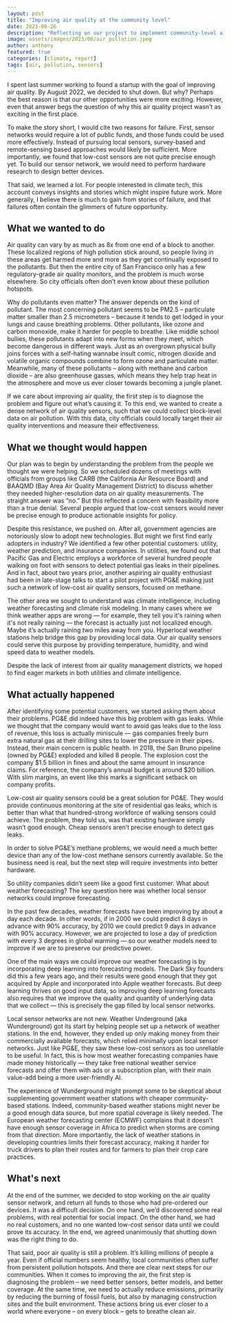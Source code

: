 ```yaml
---
layout: post
title: "Improving air quality at the community level"
date: 2023-06-26
description: "Reflecting on our project to implement community-level air quality monitoring"
image: assets/images/2023/06/air_pollution.jpeg
author: anthony
featured: true
categories: [climate, report]
tags: [air, pollution, sensors]
---
```


I spent last summer working to found a startup with the goal of improving air quality. By August 2022, we decided to shut down. But why? Perhaps the best reason is that our other opportunities were more exciting. However, even that answer begs the question of why this air quality project wasn’t as exciting in the first place. 

To make the story short, I would cite two reasons for failure. First, sensor networks would require a lot of public funds, and those funds could be used more effectively. Instead of pursuing local sensors, survey-based and remote-sensing based approaches would likely be sufficient. More importantly, we found that low-cost sensors are not quite precise enough yet. To build our sensor network, we would need to perform hardware research to design better devices. 

That said, we learned a lot. For people interested in climate tech, this account conveys insights and stories which might inspire future work. More generally, I believe there is much to gain from stories of failure, and that failures often contain the glimmers of future opportunity. 

## What we wanted to do

Air quality can vary by as much as 8x from one end of a block to another. These localized regions of high pollution stick around, so people living in these areas get harmed more and more as they get continually exposed to the pollutants. But then the entire city of San Francisco only has a few regulatory-grade air quality monitors, and the problem is much worse elsewhere. So city officials often don’t even know about these pollution hotspots. 

Why do pollutants even matter? The answer depends on the kind of pollutant. The most concerning pollutant seems to be PM2.5 – particulate matter smaller than 2.5 micrometers – because it tends to get lodged in your lungs and cause breathing problems. Other pollutants, like ozone and carbon monoxide, make it harder for people to breathe. Like middle school bullies, these pollutants adapt into new forms when they meet, which become dangerous in different ways. Just as an overgrown physical bully joins forces with a self-hating wannabe insult comic, nitrogen dioxide and volatile organic compounds combine to form ozone and particulate matter. Meanwhile, many of these pollutants – along with methane and carbon dioxide – are also greenhouse gasses, which means they help trap heat in the atmosphere and move us ever closer towards becoming a jungle planet. 

If we care about improving air quality, the first step is to diagnose the problem and figure out what’s causing it. To this end, we wanted to create a dense network of air quality sensors, such that we could collect block-level data on air pollution. With this data, city officials could locally target their air quality interventions and measure their effectiveness. 

## What we thought would happen

Our plan was to begin by understanding the problem from the people we thought we were helping. So we scheduled dozens of meetings with officials from groups like CARB (the California Air Resource Board) and BAAQMD (Bay Area Air Quality Management District) to discuss whether they needed higher-resolution data on air quality measurements. The straight answer was “no.” But this reflected a concern with feasibility more than a true denial. Several people argued that low-cost sensors would never be precise enough to produce actionable insights for policy. 

Despite this resistance, we pushed on. After all, government agencies are notoriously slow to adopt new technologies. But might we first find early adopters in industry? We identified a few other potential customers: utility, weather prediction, and insurance companies. In utilities, we found out that Pacific Gas and Electric employs a workforce of several hundred people walking on foot with sensors to detect potential gas leaks in their pipelines. And in fact, about two years prior, another aspiring air quality enthusiast had been in late-stage talks to start a pilot project with PG&E making just such a network of low-cost air quality sensors, focused on methane. 

The other area we sought to understand was climate intelligence, including weather forecasting and climate risk modeling. In many cases where we think weather apps are wrong — for example, they tell you it's raining when it's not really raining — the forecast is actually just not localized enough. Maybe it’s actually raining two miles away from you. Hyperlocal weather stations help bridge this gap by providing local data. Our air quality sensors could serve this purpose by providing temperature, humidity, and wind speed data to weather models. 

Despite the lack of interest from air quality management districts, we hoped to find eager markets in both utilities and climate intelligence.

## What actually happened

After identifying some potential customers, we started asking them about their problems. PG&E did indeed have this big problem with gas leaks. While we thought that the company would want to avoid gas leaks due to the loss of revenue, this loss is actually miniscule — gas companies freely burn extra natural gas at their drilling sites to lower the pressure in their pipes. Instead, their main concern is public health. In 2018, the San Bruno pipeline (owned by PG&E) exploded and killed 8 people. The explosion cost the company $1.5 billion in fines and about the same amount in insurance claims. For reference, the company’s annual budget is around $20 billion. With slim margins, an event like this marks a significant setback on company profits. 

Low-cost air quality sensors could be a great solution for PG&E. They would provide continuous monitoring at the site of residential gas leaks, which is better than what that hundred-strong workforce of walking sensors could achieve. The problem, they told us, was that existing hardware simply wasn’t good enough. Cheap sensors aren’t precise enough to detect gas leaks. 

In order to solve PG&E’s methane problems, we would need a much better device than any of the low-cost methane sensors currently available. So the business need is real, but the next step will require investments into better hardware. 

So utility companies didn’t seem like a good first customer. What about weather forecasting? The key question here was whether local sensor networks could improve forecasting. 

In the past few decades, weather forecasts have been improving by about a day each decade. In other words, if in 2000 we could predict 8 days in advance with 90% accuracy, by 2010 we could predict 9 days in advance with 90% accuracy. However, we are projected to lose a day of prediction with every 3 degrees in global warming — so our weather models need to improve if we are to preserve our predictive power. 

One of the main ways we could improve our weather forecasting is by incorporating deep learning into forecasting models. The Dark Sky founders did this a few years ago, and their results were good enough that they got acquired by Apple and incorporated into Apple weather forecasts. But deep learning thrives on good input data, so improving deep learning forecasts also requires that we improve the quality and quantity of underlying data that we collect — this is precisely the gap filled by local sensor networks. 

Local sensor networks are not new. Weather Underground (aka Wunderground) got its start by helping people set up a network of weather stations. In the end, however, they ended up only making money from their commercially available forecasts, which relied minimally upon local sensor networks. Just like PG&E, they saw these low-cost sensors as too unreliable to be useful. In fact, this is how most weather forecasting companies have made money historically — they take free national weather service forecasts and offer them with ads or a subscription plan, with their main value-add being a more user-friendly AI. 
  
The experience of Wunderground might prompt some to be skeptical about supplementing government weather stations with cheaper community-based stations. Indeed, community-based weather stations might never be a good enough data source, but more spatial coverage is likely needed. The European weather forecasting center (ECMWF) complains that it doesn’t have enough sensor coverage in Africa to predict when storms are coming from that direction. More importantly, the lack of weather stations in developing countries limits their forecast accuracy, making it harder for truck drivers to plan their routes and for farmers to plan their crop care practices. 

## What's next

At the end of the summer, we decided to stop working on the air quality sensor network, and return all funds to those who had pre-ordered our devices. It was a difficult decision. On one hand, we’d discovered some real problems, with real potential for social impact. On the other hand, we had no real customers, and no one wanted low-cost sensor data until we could prove its accuracy. In the end, we agreed unanimously that shutting down was the right thing to do. 

That said, poor air quality is still a problem. It’s killing millions of people a year. Even if official numbers seem healthy, local communities often suffer from persistent pollution hotspots. And there are clear next steps for our communities. When it comes to improving the air, the first step is diagnosing the problem – we need better sensors, better models, and better coverage. At the same time, we need to actually reduce emissions, primarily by reducing the burning of fossil fuels, but also by managing construction sites and the built environment. These actions bring us ever closer to a world where everyone – on every block – gets to breathe clean air. 
